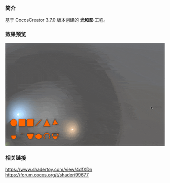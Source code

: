 ### 简介
基于 CocosCreator 3.7.0 版本创建的 **光和影** 工程。

### 效果预览
![image](../../../gif/202212/2022120203.gif)

### 相关链接    
https://www.shadertoy.com/view/4dfXDn    
https://forum.cocos.org/t/shader/99677